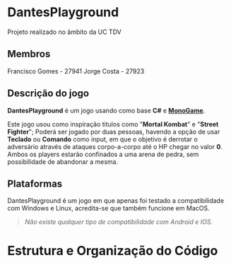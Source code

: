 # DantesPlayground

Projeto realizado no âmbito da UC TDV


## Membros 

Francisco Gomes - 27941
Jorge Costa - 27923


## Descrição do jogo

**DantesPlayground** é um jogo usando como base **C#** e [**MonoGame**](https://monogame.net).

Este jogo usou como inspiração titulos como "**Mortal Kombat**" e "**Street Fighter**"; Poderá ser jogado por duas pessoas, havendo a opção de usar __Teclado__ ou __Comando__ como input, em que o objetivo é derrotar o adversário através de ataques corpo-a-corpo até o HP chegar no valor **0**. Ambos os players estarão confinados a uma arena de pedra, sem possibilidade de abandonar a mesma.


## Plataformas

DantesPlayground é um jogo em que apenas foi testado a compatibilidade com Windows e Linux, acredita-se que também funcione em MacOS. 
> *Não existe qualquer tipo de compatibilidade com Android e IOS*.


# Estrutura e Organização do Código
